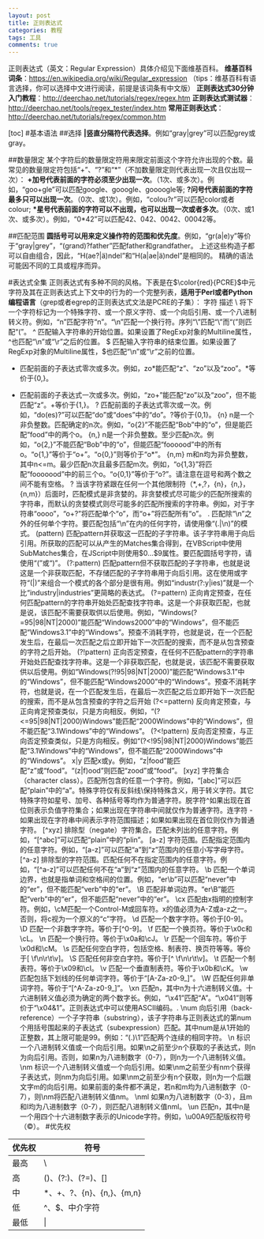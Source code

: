 ```yaml
---
layout: post
title: 正则表达式
categories: 教程
tags: 工具
comments: true
---
```


正则表达式（英文：Regular Expression）具体介绍见下面维基百科。
**维基百科词条**：https://en.wikipedia.org/wiki/Regular_expression
（tips：维基百科有语言选择，你可以选择中文进行阅读，前提是该词条有中文版）
**正则表达式30分钟入门教程**：http://deerchao.net/tutorials/regex/regex.htm
**正则表达式测试器**：http://deerchao.net/tools/regex_tester/index.htm
**常用正则表达式**：http://deerchao.net/tutorials/regex/common.htm

[toc]
#基本语法
##选择
**|竖直分隔符代表选择**。例如“gray|grey”可以匹配grey或gray。

##数量限定
某个字符后的数量限定符用来限定前面这个字符允许出现的个数。最常见的数量限定符包括“+”、“?”和“\*”（不加数量限定则代表出现一次且仅出现一次）：
**+加号代表前面的字符必须至少出现一次**。（1次、或多次）。例如，“goo+gle”可以匹配google、gooogle、goooogle等;
**?问号代表前面的字符最多只可以出现一次**。（0次、或1次）。例如，“colou?r”可以匹配color或者colour;
**\*星号代表前面的字符可以不出现，也可以出现一次或者多次**。（0次、或1次、或多次）。例如，“0*42”可以匹配42、042、0042、00042等。

##匹配范围
**圆括号可以用来定义操作符的范围和优先度**。例如，“gr(a|e)y”等价于“gray|grey”，“(grand)?father”匹配father和grandfather。
上述这些构造子都可以自由组合，因此，“H(ae?|ä)ndel”和“H(a|ae|ä)ndel”是相同的。
精确的语法可能因不同的工具或程序而异。

#表达式全集
正则表达式有多种不同的风格。下表是在$\color{red}{PCRE}$中元字符及其在正则表达式上下文中的行为的一个完整列表，**适用于Perl或者Python编程语言**（grep或者egrep的正则表达式文法是PCRE的子集）：
字符	描述
\	将下一个字符标记为一个特殊字符、或一个原义字符、或一个向后引用、或一个八进制转义符。例如，“n”匹配字符“n”。“\n”匹配一个换行符。序列“\\”匹配“\”而“\(”则匹配“(”。
^	匹配输入字符串的开始位置。如果设置了RegExp对象的Multiline属性，^也匹配“\n”或“\r”之后的位置。
\$	匹配输入字符串的结束位置。如果设置了RegExp对象的Multiline属性，$也匹配“\n”或“\r”之前的位置。
*	匹配前面的子表达式零次或多次。例如，zo*能匹配“z”、“zo”以及“zoo”。*等价于{0,}。
+	匹配前面的子表达式一次或多次。例如，“zo+”能匹配“zo”以及“zoo”，但不能匹配“z”。+等价于{1,}。
?	匹配前面的子表达式零次或一次。例如，“do(es)?”可以匹配“do”或“does”中的“do”。?等价于{0,1}。
{n}
n是一个非负整数。匹配确定的n次。例如，“o{2}”不能匹配“Bob”中的“o”，但是能匹配“food”中的两个o。
{n,}	n是一个非负整数。至少匹配n次。例如，“o{2,}”不能匹配“Bob”中的“o”，但能匹配“foooood”中的所有o。“o{1,}”等价于“o+”。“o{0,}”则等价于“o*”。
{n,m}	m和n均为非负整数，其中n<=m。最少匹配n次且最多匹配m次。例如，“o{1,3}”将匹配“fooooood”中的前三个o。“o{0,1}”等价于“o?”。请注意在逗号和两个数之间不能有空格。
?	当该字符紧跟在任何一个其他限制符（*,+,?，{n}，{n,}，{n,m}）后面时，匹配模式是非贪婪的。非贪婪模式尽可能少的匹配所搜索的字符串，而默认的贪婪模式则尽可能多的匹配所搜索的字符串。例如，对于字符串“oooo”，“o+?”将匹配单个“o”，而“o+”将匹配所有“o”。
.	匹配除“\n”之外的任何单个字符。要匹配包括“\n”在内的任何字符，请使用像“(.|\n)”的模式。
(pattern)	匹配pattern并获取这一匹配的子字符串。该子字符串用于向后引用。所获取的匹配可以从产生的Matches集合得到，在VBScript中使用SubMatches集合，在JScript中则使用\$0…\$9属性。要匹配圆括号字符，请使用“\(”或“\)”。
(?:pattern)	匹配pattern但不获取匹配的子字符串，也就是说这是一个非获取匹配，不存储匹配的子字符串用于向后引用。这在使用或字符“(|)”来组合一个模式的各个部分是很有用。例如“industr(?:y|ies)”就是一个比“industry|industries”更简略的表达式。
(?=pattern)	正向肯定预查，在任何匹配pattern的字符串开始处匹配查找字符串。这是一个非获取匹配，也就是说，该匹配不需要获取供以后使用。例如，“Windows(?=95|98|NT|2000)”能匹配“Windows2000”中的“Windows”，但不能匹配“Windows3.1”中的“Windows”。预查不消耗字符，也就是说，在一个匹配发生后，在最后一次匹配之后立即开始下一次匹配的搜索，而不是从包含预查的字符之后开始。
(?!pattern)	正向否定预查，在任何不匹配pattern的字符串开始处匹配查找字符串。这是一个非获取匹配，也就是说，该匹配不需要获取供以后使用。例如“Windows(?!95|98|NT|2000)”能匹配“Windows3.1”中的“Windows”，但不能匹配“Windows2000”中的“Windows”。预查不消耗字符，也就是说，在一个匹配发生后，在最后一次匹配之后立即开始下一次匹配的搜索，而不是从包含预查的字符之后开始
(?<=pattern)	反向肯定预查，与正向肯定预查类似，只是方向相反。例如，“(?<=95|98|NT|2000)Windows”能匹配“2000Windows”中的“Windows”，但不能匹配“3.1Windows”中的“Windows”。
(?<!pattern)	反向否定预查，与正向否定预查类似，只是方向相反。例如“(?<!95|98|NT|2000)Windows”能匹配“3.1Windows”中的“Windows”，但不能匹配“2000Windows”中的“Windows”。
x|y	匹配x或y。例如，“z|food”能匹配“z”或“food”。“(z|f)ood”则匹配“zood”或“food”。
[xyz]	字符集合（character class）。匹配所包含的任意一个字符。例如，“[abc]”可以匹配“plain”中的“a”。特殊字符仅有反斜线\保持特殊含义，用于转义字符。其它特殊字符如星号、加号、各种括号等均作为普通字符。脱字符^如果出现在首位则表示负值字符集合；如果出现在字符串中间就仅作为普通字符。连字符 - 如果出现在字符串中间表示字符范围描述；如果如果出现在首位则仅作为普通字符。
[^xyz]	排除型（negate）字符集合。匹配未列出的任意字符。例如，“[^abc]”可以匹配“plain”中的“plin”。
[a-z]	字符范围。匹配指定范围内的任意字符。例如，“[a-z]”可以匹配“a”到“z”范围内的任意小写字母字符。
[^a-z]	排除型的字符范围。匹配任何不在指定范围内的任意字符。例如，“[^a-z]”可以匹配任何不在“a”到“z”范围内的任意字符。
\b	匹配一个单词边界，也就是指单词和空格间的位置。例如，“er\b”可以匹配“never”中的“er”，但不能匹配“verb”中的“er”。
\B	匹配非单词边界。“er\B”能匹配“verb”中的“er”，但不能匹配“never”中的“er”。
\cx	匹配由x指明的控制字符。例如，\cM匹配一个Control-M或回车符。x的值必须为A-Z或a-z之一。否则，将c视为一个原义的“c”字符。
\d	匹配一个数字字符。等价于[0-9]。
\D	匹配一个非数字字符。等价于[^0-9]。
\f	匹配一个换页符。等价于\x0c和\cL。
\n	匹配一个换行符。等价于\x0a和\cJ。
\r	匹配一个回车符。等价于\x0d和\cM。
\s	匹配任何空白字符，包括空格、制表符、换页符等等。等价于[ \f\n\r\t\v]。
\S	匹配任何非空白字符。等价于[^ \f\n\r\t\v]。
\t	匹配一个制表符。等价于\x09和\cI。
\v
匹配一个垂直制表符。等价于\x0b和\cK。
\w
匹配包括下划线的任何单词字符。等价于“[A-Za-z0-9_]”。
\W
匹配任何非单词字符。等价于“[^A-Za-z0-9_]”。
\xn
匹配n，其中n为十六进制转义值。十六进制转义值必须为确定的两个数字长。例如，“\x41”匹配“A”。“\x041”则等价于“\x04&1”。正则表达式中可以使用ASCII编码。.
\num
向后引用（back-reference）一个子字符串（substring），该子字符串与正则表达式的第num个用括号围起来的子表达式（subexpression）匹配。其中num是从1开始的正整数，其上限可能是99。例如：“(.)\1”匹配两个连续的相同字符。
\n
标识一个八进制转义值或一个向后引用。如果\n之前至少n个获取的子表达式，则n为向后引用。否则，如果n为八进制数字（0-7），则n为一个八进制转义值。
\nm
标识一个八进制转义值或一个向后引用。如果\nm之前至少有nm个获得子表达式，则nm为向后引用。如果\nm之前至少有n个获取，则n为一个后跟文字m的向后引用。如果前面的条件都不满足，若n和m均为八进制数字（0-7），则\nm将匹配八进制转义值nm。
\nml
如果n为八进制数字（0-3），且m和l均为八进制数字（0-7），则匹配八进制转义值nml。
\un
匹配n，其中n是一个用四个十六进制数字表示的Unicode字符。例如，\u00A9匹配版权符号（©）。
#优先权

优先权|符号
----|----
最高|\
高|()、(?:)、(?=)、[]
中|*、+、?、{n}、{n,}、{m,n}
低|^、\$、中介字符
最低| \|
